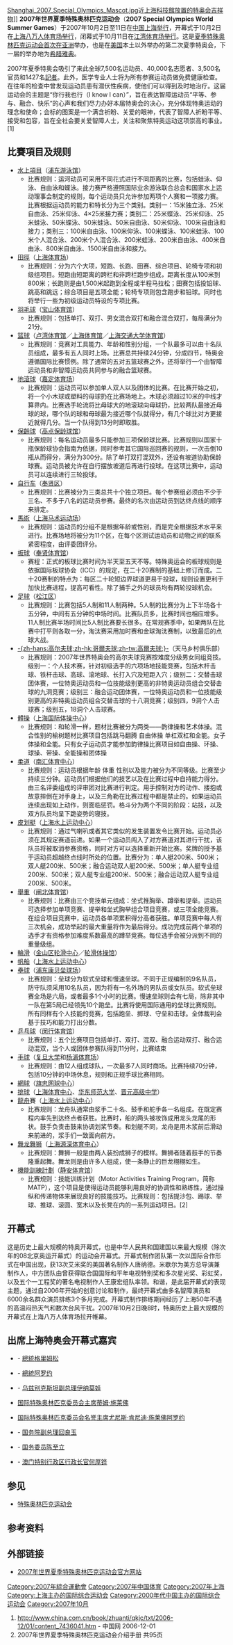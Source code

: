 </div>

</div>

[Shanghai_2007_Special_Olympics_Mascot.jpg](https://zh.wikipedia.org/wiki/File:Shanghai_2007_Special_Olympics_Mascot.jpg "fig:Shanghai_2007_Special_Olympics_Mascot.jpg")近[上海科技館放置的特奥会吉祥物](https://zh.wikipedia.org/wiki/上海科技館 "wikilink")\]\] **2007年世界夏季特殊奥林匹克运动会**（**2007 Special Olympics World Summer Games**）于2007年10月2日至11日在[中国](https://zh.wikipedia.org/wiki/中国 "wikilink")[上海举行](https://zh.wikipedia.org/wiki/上海 "wikilink")，开幕式于10月2日在[上海八万人体育场举行](https://zh.wikipedia.org/wiki/上海体育场 "wikilink")，闭幕式于10月11日在[江湾体育场举行](https://zh.wikipedia.org/wiki/江湾体育场 "wikilink")。这是[夏季特殊奥林匹克运动会首次在](https://zh.wikipedia.org/wiki/夏季特殊奥林匹克运动会 "wikilink")[亚洲](../Page/亚洲.md "wikilink")举办，也是在[美国](../Page/美国.md "wikilink")本土以外举办的第二次夏季特奥会，下一届的举办地为[希腊](../Page/希腊.md "wikilink")[雅典](../Page/雅典.md "wikilink")。

2007年夏季特奥会吸引了来此全球7,500名运动员、40,000名志愿者、3,500名官员和1427名[記者](../Page/記者.md "wikilink")。此外，医学专业人士将为所有参赛运动员做免费健康检查。在往年的检查中曾发现运动员患有潜伏性疾病，使他们可以得到及时地治疗。这届运动会的主题是“你行我也行（I know I can）”，旨在表达智障运动员“平等、参与、融合、快乐”的心声和我们尽力办好本届特奥会的决心，充分体现特奥运动的理念和使命；会标的图案是一个满含祈盼、关爱的眼神，代表了智障人祈盼平等、接受和包容，旨在全社会要关爱智障人士，关注和聚焦特奥运动这项崇高的事业。\[1\]

## 比賽項目及规则

  - [水上項目](../Page/游泳.md "wikilink")（[浦东游泳馆](https://zh.wikipedia.org/wiki/浦东游泳馆 "wikilink")）
      - 比赛规则：运河动员可采用不同花式进行不同距离的比赛，包括蛙泳、仰泳、自由泳和蝶泳。接力赛严格遵照国际业余游泳联合总会和国家水上运动理事会制定的规则，每个运动员只允许参加两项个人赛和一项接力赛。比赛根据运动员的能力和特长分为三个类别。类别一：15米独立泳、25米自由泳、25米仰泳、4×25米接力赛；类别二：25米蝶泳、25米仰泳、25米蛙泳、50米蝶泳、50米蛙泳、50米自由泳、50米仰泳、100米自由泳和接力；类别三：100米自由泳、100米仰泳、100米蝶泳、100米蛙泳、100米个人混合泳、200米个人混合泳、200米蛙泳、200米自由泳、400米自由泳、800米自由泳、1500米自由泳和接力。
  - [田徑](https://zh.wikipedia.org/wiki/田徑 "wikilink")（[上海体育场](https://zh.wikipedia.org/wiki/上海体育场 "wikilink")）
      - 比赛规则：分为六个大项，短跑、长跑、田赛、综合项目、轮椅专项和初级组项目。短跑由短距离的跨栏和非跨栏跑步组成，距离长度从100米到800米；长跑则是由1,500米起跑到全程或半程马拉松；田赛包括投铅球、跳高和跳远；综合项目是五项全能；轮椅专项则包含跑步和铅球。同时也将举行一些为初级运动员特设的专项比赛。
  - [羽毛球](../Page/羽毛球.md "wikilink")（[宝山体育馆](https://zh.wikipedia.org/wiki/宝山体育馆 "wikilink")）
      - 比赛规则：包括单打、双打、男女混合双打和融合混合双打，每局满分为21分。
  - [篮球](../Page/篮球.md "wikilink")（[卢湾体育馆](https://zh.wikipedia.org/wiki/卢湾体育馆 "wikilink")／[上海体育馆](../Page/上海体育馆.md "wikilink")／[上海交通大学体育馆](https://zh.wikipedia.org/wiki/上海交通大学体育馆 "wikilink")）
      - 比赛规则：竞赛对工具能力、年龄和性别分组，一个队最多可以由十名队员组成，最多有五人同时上场。比赛总共持续24分钟，分成四节，特奥会遵循国际比赛惯例。除了通常的五对五篮球赛之外，还将举行一个由智障运动员和非智障运动员共同参与的融合篮球赛。
  - [地滾球](https://zh.wikipedia.org/wiki/地滾球 "wikilink")（[嘉定体育场](https://zh.wikipedia.org/wiki/嘉定体育场 "wikilink")）
      - 比赛规则：运动员可以参加单人双人以及团体的比赛。在比赛开始之初，将一个小木球或塑料的母球扔在比赛场地上。木球必须超过10米的中线才算界内。比赛选手轮流将比母球大的地滚球向母球扔，比较两队最接近母球的球，哪个队的球和母球最为接近哪个队就得分，有几个球比对方更接近就得几分。当一个队得到13分时即取胜。
  - [保齡球](../Page/保齡球.md "wikilink")（[高点保龄球馆](https://zh.wikipedia.org/wiki/高点保龄球馆 "wikilink")）
      - 比赛规则：每名运动员最多只能参加三项保龄球比赛。比赛规则以国家十瓶保龄球协会指南为依据，同时参考其它国际巡回赛的规则，一次击倒10瓶从而得分，满分为300分。除了单打双打混双外，还设有坡道协助保龄球赛。运动员被允许在自行摆放坡道后再进行投球。在这项比赛中，运动员可以连续进行三轮投球。
  - [自行车](https://zh.wikipedia.org/wiki/自行车 "wikilink")（[奉贤区](../Page/奉贤区.md "wikilink")）
      - 比赛规则：比赛被分为三类总共十个独立项目。每个参赛组必须由不少于三名、不多于八名的运动员参赛。最终的名次由运动员到达终点线的顺序来排定。
  - [馬術](https://zh.wikipedia.org/wiki/馬術 "wikilink")（[上海马术运动场](https://zh.wikipedia.org/wiki/上海马术运动场 "wikilink")）
      - 比赛规则：运动员的分组不是根据年龄或性别，而是完全根据技术水平来进行。比赛场地将被分为11个区，在每个区测试运动员和动物之间的联系紧密程度，由评委团评分。
  - [板球](https://zh.wikipedia.org/wiki/板球 "wikilink")（[奉贤体育馆](https://zh.wikipedia.org/wiki/奉贤体育馆 "wikilink")）
      - 赛程：正式的板球比赛时间为半天至五天不等。特殊奥运会的板球规则是依据国际板球协会（ICC）的规定，在二十20赛制的基础上修订而成。二十20赛制的特点为：每区二十轮短边界球道更易于投球，规则设置更利于加快比赛进程，提高可看性。除了捕手之外的球员均有两轮投球机会。
  - [足球](../Page/足球.md "wikilink")（[松江区](../Page/松江区.md "wikilink")）
      - 比赛规则：比赛包括5人制和11人制两种。5人制的比赛分为上下半场各十五分钟，中间有五分钟的中场时间。比赛队员多，比赛时间也相应增多。11人制比赛半场时间比5人制比赛要长很多。在常规赛季中，如果两队在比赛中打平则各取一分，淘汰赛采用加时赛和金球淘汰赛制，以致最后的点球大战。
  - [-{zh-hans:高尔夫球;zh-hk:哥爾夫球;zh-tw:高爾夫球;}-](https://zh.wikipedia.org/wiki/高尔夫球 "wikilink")（天马乡村俱乐部）
      - 比赛规则：2007年世界特奥会的高尔夫球竞赛按难度分级男女同组竞技。级别一：个人技术赛，针对初级选手的六项场地技能竞赛，包括木杆击球、铁杆击球、高球、滚地球、长打入穴及短距入穴；级别二：交替击球团体赛，一位特奥运动员和一位技能级别更高的非特奥运动员组合交替击球的九洞竞赛；级别三：融合运动团体赛，一位特奥运动员和一位技能级别更高的非特奥运动员组合交替击球的十八洞竞赛；级别四，9洞个人击球赛；级别五，18洞个人击球赛。
  - [體操](https://zh.wikipedia.org/wiki/體操 "wikilink")（[上海国际体操中心](https://zh.wikipedia.org/wiki/上海国际体操中心 "wikilink")）
      - 比赛规则：和轮滑一样，题材比赛被分为两类——韵律操和艺术体操。混合性别的榆树题材比赛项目包括跳马翻腾 自由体操 单杠双杠和全能。女子体操和全能。只有女子运动员才能参加韵律操比赛项目如自由操、环操、球操、带操、全能操和团体操
  - [柔道](../Page/柔道.md "wikilink")（[南汇体育中心](https://zh.wikipedia.org/wiki/南汇体育中心 "wikilink")）
      - 比赛规则：运动员根据年龄 体重 性别以及能力被分为不同等级。比赛至少持续三分钟。运动员们根据他们的技艺以及在比赛过程中自持能力得分。由三名评委组成的评审团对比赛进行判定。用手控制对方的动作、搂抱或故意摔倒在对手身上，以及三角勒在比赛过程中都是禁止的。如果运动员连续出现如上动作，则面临惩罚。格斗分为两个不同的阶段：站技，以及双方队员均呈下跪姿势的寝技。
  - [皮划艇](../Page/皮划艇.md "wikilink")（[上海水上运动中心](https://zh.wikipedia.org/wiki/上海水上运动中心 "wikilink")）
      - 比赛规则：通过气喇叭或者其它类似的发生装置发令比赛开始。运动员必须在其规定赛道前进。如果一个运动员闯入了对方赛道对其进行干扰，该队员将被取消参赛资格，同时对方可以选择重新开始比赛。奖牌的授予基于运动员超越终点线时所处的位置。比赛分为：单人艇200米、500米；双人艇200米、500米；融合运动双人艇200米、500米；单人艇专业组200米、500米；双人艇专业组200米、500米；融合运动双人艇专业组200米、500米。
  - [舉重](https://zh.wikipedia.org/wiki/舉重 "wikilink")（[闸北体育馆](https://zh.wikipedia.org/wiki/闸北体育馆 "wikilink")）
      - 比赛规则：比赛由三个竞技单元组成：坐式推胸举、蹲举和提举。运动员可选择参加单项竞赛、提举和坐式胸举组合项目竞赛，或三项全能竞赛。在组合项目竞赛中，运动员各单项累积得分高者获胜。单项竞赛中每人有三次机会，成功举起的最大重量将作为最后得分。成功完成前两个单项的选手才有资格参加难度系数最高的蹲举竞赛。每位选手会被分派到不同的重量级组。
  - [輪滑](https://zh.wikipedia.org/wiki/輪滑 "wikilink")（[金山区轮滑中心](https://zh.wikipedia.org/wiki/金山区轮滑中心 "wikilink")／[轮滑体操馆](https://zh.wikipedia.org/wiki/轮滑体操馆 "wikilink")）
  - [帆船](../Page/帆船.md "wikilink")（[上海水上运动中心](https://zh.wikipedia.org/wiki/上海水上运动中心 "wikilink")）
  - [壘球](../Page/壘球.md "wikilink")（[浦东康贝垒球场](https://zh.wikipedia.org/wiki/浦东康贝垒球场 "wikilink")）
      - 比赛规则：垒球分为软式垒球和慢速垒球。不同于正规编制的9名队员，防守队须采用10名队员，因为将有一名外场的男队员或女队员。软式垒球赛全场是六局，或者最多1个小时的比赛。慢速垒球则会有七局，除非其中一队在第5局已经领先10个跑垒。比赛将使用国际通用的垒球比赛规则。所有同样有个人技能的竞赛，包括跑垒、掷球、守垒和击球。全体裁判会基于技巧和能力打出分数。
  - [乒乓球](../Page/乒乓球.md "wikilink")（[闵行体育馆](https://zh.wikipedia.org/wiki/闵行体育馆 "wikilink")）
      - 比赛规则：五个比赛项目包括单打、双打、混双、融合运动双打、融合运动混双，当个人或团体参赛队得到11分时，比赛结束
  - [手球](../Page/手球.md "wikilink")（[复旦大学](../Page/复旦大学.md "wikilink")和[杨浦体育场](https://zh.wikipedia.org/wiki/杨浦体育场 "wikilink")）
      - 比赛规则：由12人组成球队，一次最多7人同时商场。比赛持续70分钟，包括10分钟的中场休息，规则和正规手球比赛相同。
  - [網球](https://zh.wikipedia.org/wiki/網球 "wikilink")（[旗忠网球中心](https://zh.wikipedia.org/wiki/旗忠网球中心 "wikilink")）
  - [排球](../Page/排球.md "wikilink")（[上海体育中心](https://zh.wikipedia.org/wiki/上海体育中心 "wikilink")、[华东师范大学](../Page/华东师范大学.md "wikilink")、[晋元高级中学](https://zh.wikipedia.org/wiki/晋元高级中学 "wikilink")）
  - [龍舟](../Page/龍舟.md "wikilink")賽（[上海水上运动中心](https://zh.wikipedia.org/wiki/上海水上运动中心 "wikilink")）
      - 比赛规则：龙舟队通常由浆手二十名、鼓手和舵手各一名组成。在既定赛程内率先到达终点者获胜。比赛时，船的两头被妆饰成用龙头龙尾的形状。鼓手负责击鼓来协调划桨节奏。和划艇不同，龙舟是用木浆前后滑动来前进的，浆手们一致面向前方。
  - [舞龙舞狮](https://zh.wikipedia.org/wiki/醒獅 "wikilink")（[上海源深体育中心](https://zh.wikipedia.org/wiki/上海源深体育中心 "wikilink")）
      - 比赛规则：舞狮一般是由两人装扮成狮子的模样。舞狮者随着鼓手的节奏隆重起舞。舞龙则是由许多人组成，使一条静止的巨龙栩栩如生。
  - [機能訓練計劃](https://zh.wikipedia.org/wiki/機能訓練計劃 "wikilink")（[静安体育馆](https://zh.wikipedia.org/wiki/静安体育馆 "wikilink")）
      - 比赛规则：技能训练计划（Motor Activities Training Program，简称MATP），这个项目是使得运动员能够利用良好的协调性和熟练性，通过操纵和传递物体来展现良好的技能技巧。比赛规则：包括提沙包、踢球、举球、推球、滚圆、宽木以及长凳在内的一系列运动项目。\[2\]

## 开幕式

这是历史上最大规模的特奥开幕式，也是中华人民共和国建国以来最大规模（除次年的08北京奥运开幕式）的运动会开幕式。开幕式制作团队第一次以国际合作形式在中国出现，获13次艾米奖的美国著名制作人唐纳德。米歇尔为美方总导演兼制作人，中方团队由曾获得联合国国际和平年电视特别奖和多次星光奖、彩虹奖，以及五个一工程奖的著名电视制作人王康宏组队率领。和谐，是此届开幕式的表现主题，通过自2006年开始的创意讨论和制作，最终开幕式由多名智障演员和6000余名群众演员排练3个多月完成。开幕式制作排练期间经历了上海50年不遇的高温闷热天气和数次台风干扰。2007年10月2日晚8时，特奥历史上最大规模的开幕式在上海八万人体育场拉开帷幕。

## 出席上海特奥会开幕式嘉宾

  - \- [總統](https://zh.wikipedia.org/wiki/冰岛总统 "wikilink")[格里姆松](https://zh.wikipedia.org/wiki/格里姆松 "wikilink")

  - \- [總統](../Page/菲律宾总统.md "wikilink")[阿罗约](https://zh.wikipedia.org/wiki/阿罗约 "wikilink")

  - \- [乌兹别克斯坦副总理](https://zh.wikipedia.org/wiki/乌兹别克斯坦副总理 "wikilink")[伊纳莫娃](https://zh.wikipedia.org/wiki/伊纳莫娃 "wikilink")

  - [国际特殊奥林匹克委员会](https://zh.wikipedia.org/wiki/国际特殊奥林匹克委员会 "wikilink")[主席](../Page/主席.md "wikilink")[蒂姆·施莱佛](https://zh.wikipedia.org/wiki/Timothy_Shriver "wikilink")

  - [国际特殊奥林匹克委员会](https://zh.wikipedia.org/wiki/国际特殊奥林匹克委员会 "wikilink")[名誉主席](https://zh.wikipedia.org/wiki/名誉主席 "wikilink")[尤尼斯·肯尼迪·施莱佛阿罗约](https://zh.wikipedia.org/wiki/Eunice_Kennedy_Shriver "wikilink")

  - \- [国务院副总理](https://zh.wikipedia.org/wiki/国务院副总理 "wikilink")[回良玉](../Page/回良玉.md "wikilink")

  - \- [国务委员](../Page/国务委员.md "wikilink")[陈至立](../Page/陈至立.md "wikilink")

  - \- [澳门特别行政区行政长官](https://zh.wikipedia.org/wiki/澳门特别行政区行政长官 "wikilink")[何厚铧](https://zh.wikipedia.org/wiki/何厚铧 "wikilink")

## 参见

  - [特殊奥林匹克运动会](../Page/特殊奥林匹克运动会.md "wikilink")

## 参考资料

<div class="references-small">

<references />

</div>

## 外部链接

  - [2007年世界夏季特殊奥林匹克运动会官方网站](http://www.2007specialolympics.com)

[Category:2007年綜合運動會](https://zh.wikipedia.org/wiki/Category:2007年綜合運動會 "wikilink") [Category:2007年中国体育](https://zh.wikipedia.org/wiki/Category:2007年中国体育 "wikilink") [Category:2007年上海](https://zh.wikipedia.org/wiki/Category:2007年上海 "wikilink") [Category:上海主办的国际综合运动会](https://zh.wikipedia.org/wiki/Category:上海主办的国际综合运动会 "wikilink") [Category:2000年代中国主办的国际综合运动会](https://zh.wikipedia.org/wiki/Category:2000年代中国主办的国际综合运动会 "wikilink") [Category:2007年10月](https://zh.wikipedia.org/wiki/Category:2007年10月 "wikilink")

1.  <http://www.china.com.cn/book/zhuanti/qkjc/txt/2006-12/01/content_7436041.htm> - 中国网 2006-12-01
2.  2007年世界夏季特殊奥林匹克运动会介绍手册 共95页